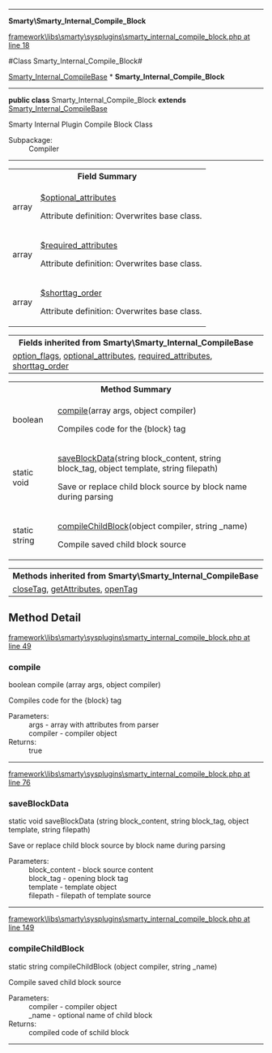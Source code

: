 

- - -

**Smarty\Smarty_Internal_Compile_Block**


<a href="https://github.com/JeyDotC/Hirudo/blob/master/framework/libs/smarty/sysplugins/smarty_internal_compile_block.php#L18" target='_blank'>framework\libs\smarty\sysplugins\smarty_internal_compile_block.php at line 18</a>

#Class Smarty_Internal_Compile_Block#

<a href="https://github.com/JeyDotC/Hirudo-docs/blob/master/Smarty/Smarty_Internal_CompileBase.md">Smarty_Internal_CompileBase</a>
    * **Smarty_Internal_Compile_Block**




- - -

<p><strong>public  class</strong> <span>Smarty_Internal_Compile_Block</span>
<strong>extends</strong> <a href="https://github.com/JeyDotC/Hirudo-docs/blob/master/Smarty/Smarty_Internal_CompileBase.md">Smarty_Internal_CompileBase</a>

</p>

<div class="comment" id="overview_description"><p>Smarty Internal Plugin Compile Block Class</p></div>

<dl>
<dt>Subpackage:</dt>
<dd>Compiler</dd>
</dl>


- - -



<table id="summary_field">
<tr><th colspan="2">Field Summary</th></tr>
<tr>
<td><span class='k'></span> <span class='nx'>array</span></td>
<td class="description"><p class="name" ><a href="#optional_attributes"> $optional_attributes</a>
                                </p><p class="description">Attribute definition: Overwrites base class.</p></td>
</tr>
<tr>
<td><span class='k'></span> <span class='nx'>array</span></td>
<td class="description"><p class="name" ><a href="#required_attributes"> $required_attributes</a>
                                </p><p class="description">Attribute definition: Overwrites base class.</p></td>
</tr>
<tr>
<td><span class='k'></span> <span class='nx'>array</span></td>
<td class="description"><p class="name" ><a href="#shorttag_order"> $shorttag_order</a>
                                </p><p class="description">Attribute definition: Overwrites base class.</p></td>
</tr>
</table>

<table class="inherit">
<tr><th colspan="2">Fields inherited from Smarty\Smarty_Internal_CompileBase</th></tr>
<tr><td><a href="https://github.com/JeyDotC/Hirudo-docs/blob/master/Smarty/Smarty_Internal_CompileBase.md#option_flags">option_flags</a>, <a href="https://github.com/JeyDotC/Hirudo-docs/blob/master/Smarty/Smarty_Internal_CompileBase.md#optional_attributes">optional_attributes</a>, <a href="https://github.com/JeyDotC/Hirudo-docs/blob/master/Smarty/Smarty_Internal_CompileBase.md#required_attributes">required_attributes</a>, <a href="https://github.com/JeyDotC/Hirudo-docs/blob/master/Smarty/Smarty_Internal_CompileBase.md#shorttag_order">shorttag_order</a></td></tr></table>

<table id="summary_method">
<tr><th colspan="2">Method Summary</th></tr>
<tr>
<td><span class='k'></span> <span class='nx'>boolean</span></td>
<td class="description"><p class="name"><a href="#compile">compile</a>(array args, object compiler)</p><p class="description">Compiles code for the {block} tag</p></td>
</tr>
<tr>
<td><span class='k'>static </span> <span class='nx'>void</span></td>
<td class="description"><p class="name"><a href="#saveblockdata">saveBlockData</a>(string block_content, string block_tag, object template, string filepath)</p><p class="description">Save or replace child block source by block name during parsing</p></td>
</tr>
<tr>
<td><span class='k'>static </span> <span class='nx'>string</span></td>
<td class="description"><p class="name"><a href="#compilechildblock">compileChildBlock</a>(object compiler, string _name)</p><p class="description">Compile saved child block source</p></td>
</tr>
</table>

<table class="inherit">
<tr><th colspan="2">Methods inherited from Smarty\Smarty_Internal_CompileBase</th></tr>
<tr><td><a href="https://github.com/JeyDotC/Hirudo-docs/blob/master/Smarty/Smarty_Internal_CompileBase.md#closeTag">closeTag</a>, <a href="https://github.com/JeyDotC/Hirudo-docs/blob/master/Smarty/Smarty_Internal_CompileBase.md#getAttributes">getAttributes</a>, <a href="https://github.com/JeyDotC/Hirudo-docs/blob/master/Smarty/Smarty_Internal_CompileBase.md#openTag">openTag</a></td></tr></table>

<h2 id="detail_method">Method Detail</h2>

<a href="https://github.com/JeyDotC/Hirudo/blob/master/framework/libs/smarty/sysplugins/smarty_internal_compile_block.php#L49" target='_blank'>framework\libs\smarty\sysplugins\smarty_internal_compile_block.php at line 49</a>

<h3 id="compile()">compile</h3>
<span class='k'></span> <span class='nx'>boolean</span> <span class='nf'>compile</span> (array args, object compiler)

<div class="details">
<p>Compiles code for the {block} tag</p><dl>
<dt>Parameters:</dt>
<dd>args - array with attributes from parser</dd>
<dd>compiler - compiler object</dd>
<dt>Returns:</dt>
<dd>true</dd>
</dl>

</div>

- - -


<a href="https://github.com/JeyDotC/Hirudo/blob/master/framework/libs/smarty/sysplugins/smarty_internal_compile_block.php#L76" target='_blank'>framework\libs\smarty\sysplugins\smarty_internal_compile_block.php at line 76</a>

<h3 id="saveBlockData()">saveBlockData</h3>
<span class='k'>static </span> <span class='nx'>void</span> <span class='nf'>saveBlockData</span> (string block_content, string block_tag, object template, string filepath)

<div class="details">
<p>Save or replace child block source by block name during parsing</p><dl>
<dt>Parameters:</dt>
<dd>block_content - block source content</dd>
<dd>block_tag - opening block tag</dd>
<dd>template - template object</dd>
<dd>filepath - filepath of template source</dd>
</dl>

</div>

- - -


<a href="https://github.com/JeyDotC/Hirudo/blob/master/framework/libs/smarty/sysplugins/smarty_internal_compile_block.php#L149" target='_blank'>framework\libs\smarty\sysplugins\smarty_internal_compile_block.php at line 149</a>

<h3 id="compileChildBlock()">compileChildBlock</h3>
<span class='k'>static </span> <span class='nx'>string</span> <span class='nf'>compileChildBlock</span> (object compiler, string _name)

<div class="details">
<p>Compile saved child block source</p><dl>
<dt>Parameters:</dt>
<dd>compiler - compiler object</dd>
<dd>_name - optional name of child block</dd>
<dt>Returns:</dt>
<dd>compiled code of schild block</dd>
</dl>

</div>

- - -

